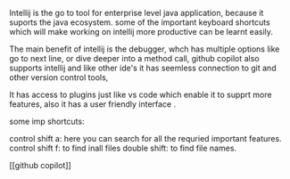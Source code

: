Intellij is the go to tool for enterprise level java application, because it suports the java ecosystem. some of the important keyboard shortcuts which will make working on intellij more productive can be learnt easily.

The main benefit of intellij is the debugger, whch has multiple options like go to next line, or dive deeper into a method call, github copilot also supports intellij and like other ide's it has seemless connection to git and other version control tools, 

It has access to plugins just like vs code which enable it to supprt more features, also it has a user friendly interface .

some imp shortcuts:

control shift a: here you can search for all the requried important features.
control shift f: to find inall  files
double shift: to find file names.



[[github copilot]]